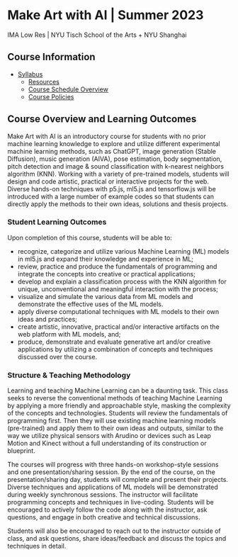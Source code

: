 # Make Art with AI | Summer 2023

IMA Low Res | NYU Tisch School of the Arts + NYU Shanghai

## Course Information

- [Syllabus](https://docs.google.com/document/d/1OkArfwlWlIjAMlWhj6u7zHg19G9XxiaqrDXyquQl6XQ/edit?usp=sharing)
  - [Resources](https://docs.google.com/document/d/1OkArfwlWlIjAMlWhj6u7zHg19G9XxiaqrDXyquQl6XQ/edit#bookmark=id.vv8cfz9wl2zr)
  - [Course Schedule Overview](https://docs.google.com/document/d/1OkArfwlWlIjAMlWhj6u7zHg19G9XxiaqrDXyquQl6XQ/edit#bookmark=id.fryx8j1d3h84)
  - [Course Policies](https://docs.google.com/document/d/1OkArfwlWlIjAMlWhj6u7zHg19G9XxiaqrDXyquQl6XQ/edit#bookmark=id.3oncvm2vtsnu)

## Course Overview and Learning Outcomes

Make Art with AI is an introductory course for students with no prior machine learning knowledge to explore and utilize different experimental machine learning methods, such as ChatGPT, image generation (Stable Diffusion), music generation (AIVA), pose estimation, body segmentation, pitch detection and image & sound classification with k-nearest neighbors algorithm (KNN). Working with a variety of pre-trained models, students will design and code artistic, practical or interactive projects for the web. Diverse hands-on techniques with p5.js, ml5.js and tensorflow.js will be introduced with a large number of example codes so that students can directly apply the methods to their own ideas, solutions and thesis projects.

### Student Learning Outcomes

Upon completion of this course, students will be able to:

- recognize, categorize and utilize various Machine Learning (ML) models in ml5.js and expand their knowledge and experience in ML;
- review, practice and produce the fundamentals of programming and integrate the concepts into creative or practical applications;
- develop and explain a classification process with the KNN algorithm for unique, unconventional and meaningful interaction with the process;
- visualize and simulate the various data from ML models and demonstrate the effective uses of the ML models.
- apply diverse computational techniques with ML models to their own ideas and practices;
- create artistic, innovative, practical and/or interactive artifacts on the web platform with ML models, and;
- produce, demonstrate and evaluate generative art and/or creative applications by utilizing a combination of concepts and techniques discussed over the course.

### Structure & Teaching Methodology

Learning and teaching Machine Learning can be a daunting task. This class seeks to reverse the conventional methods of teaching Machine Learning by applying a more friendly and approachable style, masking the complexity of the concepts and technologies. Students will review the fundamentals of programming first. Then they will use existing machine learning models (pre-trained) and apply them to their own ideas and outputs, similar to the way we utilize physical sensors with Arudino or devices such as Leap Motion and Kinect without a full understanding of its construction or blueprint.

The courses will progress with three hands-on workshop-style sessions and one presentation/sharing session. By the end of the course, on the presentation/sharing day, students will complete and present their projects. Diverse techniques and applications of ML models will be demonstrated during weekly synchronous sessions. The instructor will facilitate programming concepts and techniques in live-coding. Students will be encouraged to actively follow the code along with the instructor, ask questions, and engage in both creative and technical discussions.

Students will also be encouraged to reach out to the instructor outside of class, and ask questions, share ideas/feedback and discuss the topics and techniques in detail.
